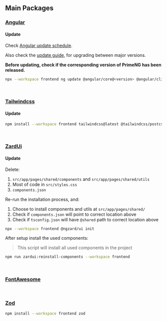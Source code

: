 ## Main Packages

### [Angular](https://angular.dev/overview)

#### Update

Check [Angular update schedule](https://angular.dev/reference/releases).

Also check the [update guide](https://angular.dev/update-guide), for upgrading between major versions.

**Before updating, check if the corresponding version of PrimeNG has been released.**

```bash
npx --workspace frontend ng update @angular/core@<version> @angular/cli@<version>
```

</br>

### [Tailwindcss](https://tailwindcss.com/docs/installation/using-vite)

#### Update

```bash
npm install --workspace frontend tailwindcss@latest @tailwindcss/postcss@latest postcss@latest
```

</br>

### [ZardUi](https://zardui.com/docs/installation)

#### Update

Delete:

1. `src/app/pages/shared/components` and `src/app/pages/shared/utils`
2. Most of code in `src/styles.css`
3. `components.json`

Re-run the installation process, and:

1. Choose to install components and utils at `src/app/pages/shared/`
2. Check if `components.json` will point to correct location above
3. Check if `tsconfig.json` will have `@shared` path to correct location above

```bash
npx --workspace frontend @ngzard/ui init
```

After setup install the used components:

> This script will install all used components in the project

```bash
npm run zardui:reinstall-components --workspace frontend
```

</br>

### [FontAwesome](https://fontawesome.com/search?ic=free&o=r)

</br>

### [Zod](https://zod.dev/basics)

```bash
npm install --workspace frontend zod
```

